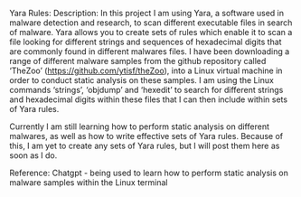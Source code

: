 Yara Rules: 
Description: In this project I am using Yara, a software used in malware detection and research, to scan different executable files in search of malware. Yara allows you to create sets of rules which enable it to scan a file looking for different strings and sequences of hexadecimal digits that are commonly found in different malwares files. I have been downloading a range of different malware samples from the github repository called ‘TheZoo’ (https://github.com/ytisf/theZoo), into a Linux virtual machine in order to conduct static analysis on these samples. I am using the Linux commands ‘strings’, ‘objdump’ and ‘hexedit’ to search for different strings and hexadecimal digits within these files that I can then include within sets of Yara rules.

Currently I am still learning how to perform static analysis on different malwares, as well as how to write effective sets of Yara rules. Because of this, I am yet to create any sets of Yara rules, but I will post them here as soon as I do. 

Reference: 
Chatgpt - being used to learn how to perform static analysis on malware samples within the Linux terminal
